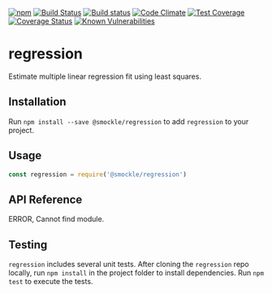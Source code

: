 [![npm](https://img.shields.io/npm/v/@smockle/regression.svg)](https://www.npmjs.com/package/@smockle/regression)
[![Build Status](https://travis-ci.org/smockle/regression.svg?branch=master)](https://travis-ci.org/smockle/regression)
[![Build status](https://ci.appveyor.com/api/projects/status/x1sjhd5q1jv1eupd?svg=true)](https://ci.appveyor.com/project/smockle/regression)
[![Code Climate](https://codeclimate.com/github/smockle/regression/badges/gpa.svg)](https://codeclimate.com/github/smockle/regression)
[![Test Coverage](https://codeclimate.com/github/smockle/regression/badges/coverage.svg)](https://codeclimate.com/github/smockle/regression/coverage)
[![Coverage Status](https://coveralls.io/repos/github/smockle/regression/badge.svg?branch=master)](https://coveralls.io/github/smockle/regression?branch=master)
[![Known Vulnerabilities](https://snyk.io/test/npm/@smockle/regression/badge.svg)](https://snyk.io/test/npm/@smockle/regression)

# regression

Estimate multiple linear regression fit using least squares.

## Installation

Run `npm install --save @smockle/regression` to add `regression` to your project.

## Usage

```JavaScript
const regression = require('@smockle/regression')
```

## API Reference
ERROR, Cannot find module.
## Testing

`regression` includes several unit tests. After cloning the `regression` repo locally, run `npm install` in the project folder to install dependencies. Run `npm test` to execute the tests.
